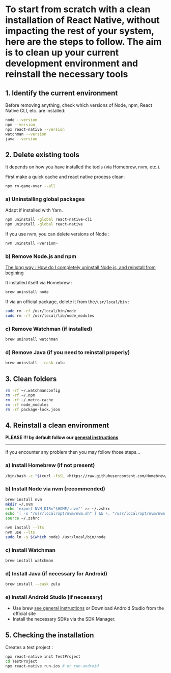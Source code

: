 # To start from scratch with a clean installation of React Native, without impacting the rest of your system, here are the steps to follow. The aim is to clean up your current development environment and reinstall the necessary tools

## 1. Identify the current environment

Before removing anything, check which versions of Node, npm, React Native CLI, etc. are installed:

```bash
node --version
npm --version
npx react-native --version
watchman --version
java --version
```

## 2. Delete existing tools

It depends on how you have installed the tools (via Homebrew, nvm, etc.).

First make a quick cache and react native process clean:

```bash
npx rn-game-over --all
```

### a) Uninstalling global packages

Adapt if installed with Yarn.

```bash
npm uninstall -global react-native-cli
npm uninstall -global react-native
```

If you use nvm, you can delete versions of Node :

```bash
nvm uninstall <version>
```

### b) Remove Node.js and npm

[The long way : How do I completely uninstall Node.js, and reinstall from begining](https://stackoverflow.com/questions/11177954/how-do-i-completely-uninstall-node-js-and-reinstall-from-beginning-mac-os-x)

It installed itself via Homebrew :

```bash
brew uninstall node
```

If via an official package, delete it from the`/usr/local/bin` :

```bash
sudo rm -rf /usr/local/bin/node
sudo rm -rf /usr/local/lib/node_modules
```

### c) Remove Watchman (if installed)

```bash
brew uninstall watchman
```

### d) Remove Java (if you need to reinstall properly)

```bash
brew uninstall --cask zulu
```

## 3. Clean folders

```bash
rm -rf ~/.watchmanconfig
rm -rf ~/.npm
rm -rf ~/.metro-cache
rm -rf node_modules
rm -rf package-lock.json
```

## 4. Reinstall a clean environment

**PLEASE !!! by default follow our [general instructions](./setup.md)**

---

If you encounter any problem then you may follow those steps...

### a) Install Homebrew (if not present)

```bash
/bin/bash -c "$(curl -fsSL <https://raw.githubusercontent.com/Homebrew/install/HEAD/install.sh>)"
```

### b) Install Node via nvm (recommended)

```bash
brew install nvm
mkdir ~/.nvm
echo 'export NVM_DIR="$HOME/.nvm"' >> ~/.zshrc
echo '[ -s "/usr/local/opt/nvm/nvm.sh" ] && \. "/usr/local/opt/nvm/nvm.sh"' >> ~/.zshrc
source ~/.zshrc

nvm install --lts
nvm use --lts
sudo ln -s $(which node) /usr/local/bin/node
```

### c) Install Watchman

```bash
brew install watchman
```

### d) Install Java (if necessary for Android)

```bash
brew install --cask zulu
```

### e) Install Android Studio (if necessary)

- Use brew [see general instructions](./Android.md) or Download Android Studio from the official site
- Install the necessary SDKs via the SDK Manager.

## 5. Checking the installation

Creates a test project :

```bash
npx react-native init TestProject
cd TestProject
npx react-native run-ios # or run-android
```
